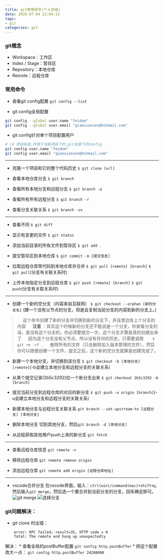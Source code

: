 ```yaml
---
title: git常用命令(个人总结)
date: 2020-07-04 21:04:13
tags: 
- git
categories: git
---
```

### git概念
* Workspace：工作区
* Index / Stage：暂存区
* Repository：本地仓库
* Remote：远程仓库

### 常用命令
* 查看git config配置
`git config --list`

* git config全局配置
```bash
git config --global user.name "feidom"
git config --global user.email "qiaoxiansen@hotmail.com"
```

* git config针对单个项目配置用户
```bash
# cd 项目目录,作用于当前项目下的.git目录下的config
git config user.name "feidom"
git config user.email "qiaoxiansen@hotmail.com"
```
---
* 克隆一个项目和它的整个代码历史
`$ git clone [url]`

* 查看本地仓库分支
`$ git branch`

* 查看所有本地分支和远程分支
`$ git branch -a`

* 查看所有所有远程分支
`$ git branch -r`

* 查看分支关联关系
`$ git branch -vv`
---
* 查看不同
`$ git diff`

* 显示有变更的文件
`$ git status`

* 添加当前目录的所有文件到暂存区
`$ git add .`

* 提交暂存区到本地仓库
`$ git commit -m [提交信息]`

* 拉取远程仓库带代码到本地仓库并合并
`$ git pull [remote] [branch]`
`$ git pull`(分支有关联关系时)

* 上传本地指定分支到远程仓库
`$ git push [remote] [branch]`
`$ git push`(分支有关联关系时)
---
* 创建一个新的空分支（内容来自互联网）
`$ git checkout --orphan [新的分支名]` (建一个没有父节点的分支，但是会复制当前分支的内容到新的分支上。)

>&emsp; 这个命令创建了新的分支并切换到新的分支下，并且里边有上个分支的内容
&emsp; **注意** ：其实这个时候新的分支还不能说是一个分支，你查看分支的话，是没有这个分支的，你必须要提交一次，这个分支才算是真的创建出来了
&emsp; 因为这个分支没有父节点，所以没有任何的历史，只需要调用
&emsp; ` $ git rm -rf .`
&emsp; 删除所有的文件（只会删除加入版本管理的文件），然后你可以随便创建一个文件，提交之后，这个新的空分支就算是创建完成了。

* 新建一个本地分支，并切换到该分支
`$ git checkout -b [本地分支] [remote]`(-b会建立本地分支和远程分支的关联关系)
* 从某个提交记录(2b5c3292)拉一个新分支出来
`$ git checkout 2b5c3292 -b [branch]`
* 提交当前分支到远程仓库的对应的新分支
`$ git push -u origin [branch]`(-u会建立本地分支和远程分支的关联关系)
* 新建本地分支与远程分支关联关系
`git branch --set-upstream-to [远程分支] [本地分支]`
* 删除本地分支
切到其他分支，然后`git branch -d [本地分支]`

* 从远程获取其他用户push上来的新分支
`git fetch`
---
* 查看远程仓库信息
`git remote -v`

* 移除远程仓库
`git remote remove origin`

* 添加远程仓库
`git remote add origin [远程仓库地址]`
---
* vscode合并分支
在vscode界面，输入：`ctrl(win)/command(mac)+shift+p`,然后输入`git merge`，然后选一个要合并到当前分支的分支，回车确定即可。
![git merge](https://image-static.segmentfault.com/800/712/800712115-59e96580eae4c_articlex)
![选择分支](https://image-static.segmentfault.com/236/385/2363856556-59e965b2e3674_articlex)
    

### git问题解决：
* git clone 时出错： 
```
    error: RPC failed; result=35, HTTP code = 0
    fatal: The remote end hung up unexpectedly
```
解决：
    * 查看全局的postBuffer配置 `git config http.postBuffer`
    * 把这个配置改大一点： `git config http.postBuffer 24288000`
    